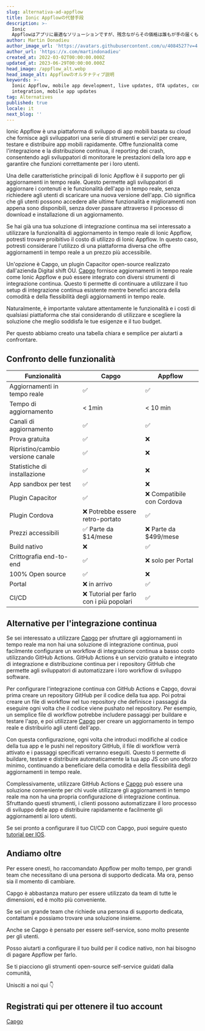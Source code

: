 ```yaml
---
slug: alternativa-ad-appflow
title: Ionic Appflowの代替手段
description: >-
  Ionic
  Appflowはアプリに最適なソリューションですが、残念ながらその価格は誰もが手の届くものではありません。Capgoは、手頃な価格で簡単にOTAアップデートを管理できるようにすることを目的としています。
author: Martin Donadieu
author_image_url: 'https://avatars.githubusercontent.com/u/4084527?v=4'
author_url: 'https://x.com/martindonadieu'
created_at: 2022-03-02T00:00:00.000Z
updated_at: 2023-06-29T00:00:00.000Z
head_image: /appflow_alt.webp
head_image_alt: Appflowのオルタナティブ説明
keywords: >-
  Ionic Appflow, mobile app development, live updates, OTA updates, continuous
  integration, mobile app updates
tag: Alternatives
published: true
locale: it
next_blog: ''
---
```

Ionic Appflow è una piattaforma di sviluppo di app mobili basata su cloud che fornisce agli sviluppatori una serie di strumenti e servizi per creare, testare e distribuire app mobili rapidamente. Offre funzionalità come l'integrazione e la distribuzione continua, il reporting dei crash, consentendo agli sviluppatori di monitorare le prestazioni della loro app e garantire che funzioni correttamente per i loro utenti.

Una delle caratteristiche principali di Ionic Appflow è il supporto per gli aggiornamenti in tempo reale. Questo permette agli sviluppatori di aggiornare i contenuti e le funzionalità dell'app in tempo reale, senza richiedere agli utenti di scaricare una nuova versione dell'app. Ciò significa che gli utenti possono accedere alle ultime funzionalità e miglioramenti non appena sono disponibili, senza dover passare attraverso il processo di download e installazione di un aggiornamento.

Se hai già una tua soluzione di integrazione continua ma sei interessato a utilizzare la funzionalità di aggiornamento in tempo reale di Ionic Appflow, potresti trovare proibitivo il costo di utilizzo di Ionic Appflow. In questo caso, potresti considerare l'utilizzo di una piattaforma diversa che offre aggiornamenti in tempo reale a un prezzo più accessibile.

Un'opzione è Capgo, un plugin Capacitor open-source realizzato dall'azienda Digital shift OU. [Capgo](/register/) fornisce aggiornamenti in tempo reale come Ionic Appflow e può essere integrato con diversi strumenti di integrazione continua. Questo ti permette di continuare a utilizzare il tuo setup di integrazione continua esistente mentre benefici ancora della comodità e della flessibilità degli aggiornamenti in tempo reale.

Naturalmente, è importante valutare attentamente le funzionalità e i costi di qualsiasi piattaforma che stai considerando di utilizzare e scegliere la soluzione che meglio soddisfa le tue esigenze e il tuo budget.

Per questo abbiamo creato una tabella chiara e semplice per aiutarti a confrontare.

## Confronto delle funzionalità

| Funzionalità | Capgo | Appflow |
| --- | --- | --- |
| Aggiornamenti in tempo reale | ✅ | ✅ |
| Tempo di aggiornamento | < 1min | < 10 min |
| Canali di aggiornamento | ✅ | ✅ |
| Prova gratuita | ✅ | ❌ |
| Ripristino/cambio versione canale | ✅ | ❌ |
| Statistiche di installazione | ✅ | ❌ |
| App sandbox per test | ✅ | ❌ |
| Plugin Capacitor | ✅ | ❌ Compatibile con Cordova |
| Plugin Cordova | ❌ Potrebbe essere retro-portato | ✅ |
| Prezzi accessibili | ✅ Parte da $14/mese | ❌ Parte da $499/mese |
| Build nativo | ❌ | ✅ |
| Crittografia end-to-end | ✅ | ❌ solo per Portal |
| 100% Open source | ✅ | ❌ |
| Portal | ❌ in arrivo | ✅ |
| CI/CD | ❌ Tutorial per farlo con i più popolari | ✅ |

## Alternative per l'integrazione continua

Se sei interessato a utilizzare [Capgo](https://capgo.app/pricing/) per sfruttare gli aggiornamenti in tempo reale ma non hai una soluzione di integrazione continua, puoi facilmente configurare un workflow di integrazione continua a basso costo utilizzando GitHub Actions. GitHub Actions è un servizio gratuito e integrato di integrazione e distribuzione continua per i repository GitHub che permette agli sviluppatori di automatizzare i loro workflow di sviluppo software.

Per configurare l'integrazione continua con GitHub Actions e Capgo, dovrai prima creare un repository GitHub per il codice della tua app. Poi potrai creare un file di workflow nel tuo repository che definisce i passaggi da eseguire ogni volta che il codice viene pushato nel repository. Per esempio, un semplice file di workflow potrebbe includere passaggi per buildare e testare l'app, e poi utilizzare [Capgo](/register/) per creare un aggiornamento in tempo reale e distribuirlo agli utenti dell'app.

Con questa configurazione, ogni volta che introduci modifiche al codice della tua app e le pushi nel repository GitHub, il file di workflow verrà attivato e i passaggi specificati verranno eseguiti. Questo ti permette di buildare, testare e distribuire automaticamente la tua app JS con uno sforzo minimo, continuando a beneficiare della comodità e della flessibilità degli aggiornamenti in tempo reale.

Complessivamente, utilizzare GitHub Actions e [Capgo](/register/) può essere una soluzione conveniente per chi vuole utilizzare gli aggiornamenti in tempo reale ma non ha una propria configurazione di integrazione continua. Sfruttando questi strumenti, i clienti possono automatizzare il loro processo di sviluppo delle app e distribuire rapidamente e facilmente gli aggiornamenti ai loro utenti.

Se sei pronto a configurare il tuo CI/CD con Capgo, puoi seguire questo [tutorial per IOS](https://capgo.app/blog/automatic-capacitor-android-build-github-action/).

## Andiamo oltre

Per essere onesti, ho raccomandato Appflow per molto tempo, per grandi team che necessitano di una persona di supporto dedicata.
Ma ora, penso sia il momento di cambiare.

Capgo è abbastanza maturo per essere utilizzato da team di tutte le dimensioni, ed è molto più conveniente.

Se sei un grande team che richiede una persona di supporto dedicata, contattami e possiamo trovare una soluzione insieme.

Anche se Capgo è pensato per essere self-service, sono molto presente per gli utenti.

Posso aiutarti a configurare il tuo build per il codice nativo, non hai bisogno di pagare Appflow per farlo.

Se ti piacciono gli strumenti open-source self-service guidati dalla comunità,

Unisciti a noi qui 👇

## Registrati qui per ottenere il tuo account

[Capgo](/register/)
